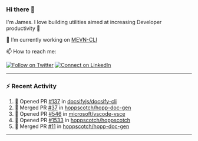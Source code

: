 ### Hi there 👋

I'm James. I love building utilities aimed at increasing Developer productivity :raised_hands: 

🔭 I’m currently working on [MEVN-CLI](https://github.com/madlabsinc/mevn-cli)

📫 How to reach me:

[![Follow on Twitter](https://img.shields.io/badge/--twitter?label=Twitter&logo=Twitter&style=social)](https://twitter.com/james_madhacks) [![Connect on LinkedIn](https://img.shields.io/badge/--linkedin?label=LinkedIn&logo=LinkedIn&style=social)](https://www.linkedin.com/in/jamesgeorge007)

---

### :zap: Recent Activity

<!--START_SECTION:activity-->
1. 💪 Opened PR [#137](https://github.com/docsifyjs/docsify-cli/pull/137) in [docsifyjs/docsify-cli](https://github.com/docsifyjs/docsify-cli)
2. 🎉 Merged PR [#37](https://github.com/hoppscotch/hopp-doc-gen/pull/37) in [hoppscotch/hopp-doc-gen](https://github.com/hoppscotch/hopp-doc-gen)
3. 💪 Opened PR [#546](https://github.com/microsoft/vscode-vsce/pull/546) in [microsoft/vscode-vsce](https://github.com/microsoft/vscode-vsce)
4. 💪 Opened PR [#1533](https://github.com/hoppscotch/hoppscotch/pull/1533) in [hoppscotch/hoppscotch](https://github.com/hoppscotch/hoppscotch)
5. 🎉 Merged PR [#11](https://github.com/hoppscotch/hopp-doc-gen/pull/11) in [hoppscotch/hopp-doc-gen](https://github.com/hoppscotch/hopp-doc-gen)
<!--END_SECTION:activity-->

---

<!--
**jamesgeorge007/jamesgeorge007** is a ✨ _special_ ✨ repository because its `README.md` (this file) appears on your GitHub profile.

Here are some ideas to get you started:

- 🌱 I’m currently learning ...
- 👯 I’m looking to collaborate on ...
- 🤔 I’m looking for help with ...
- 💬 Ask me about ...
- 😄 Pronouns: ...
- ⚡ Fun fact: ...
-->
